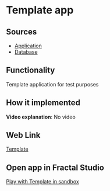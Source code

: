 # Template app

## Sources

- [Application](https://github.com/fraplat/FractalPlatform/tree/main/FractalPlatform.Examples/Applications/Template/TemplateApplication.cs)
- [Database](https://github.com/fraplat/FractalPlatform/tree/main/FractalPlatform.Examples/Databases/Template)

## Functionality

Template application for test purposes

## How it implemented

**Video explanation**: No video

## Web Link

[Template](https://fraplat.tech/jupiter/Template)

## Open app in Fractal Studio

[Play with Template in sandbox](https://fraplat.tech/mars/FractalStudio/?tag=Template+template)


